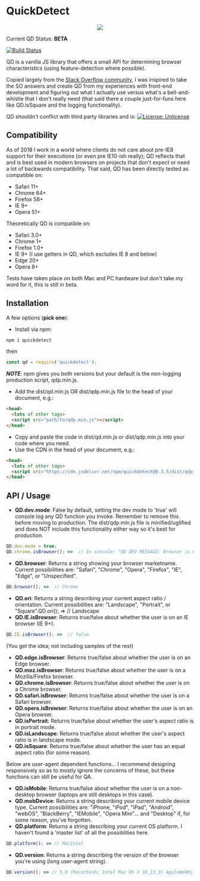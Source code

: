 # QuickDetect

<p align="center">
	<img src="https://image.ibb.co/dL6xkx/qd_mascot.png">
</p>

Current QD Status: **BETA** 

[![Build Status](https://travis-ci.org/paul-HPA/quickdetect.svg?branch=master)](https://travis-ci.org/paul-HPA/quickdetect)

QD is a vanilla JS library that offers a small API for determining browser characteristics (using feature-detection where possible). 

Copied largely from the [Stack Overflow community](https://stackoverflow.com/questions/9847580/how-to-detect-safari-chrome-ie-firefox-and-opera-browser), I was inspired to take the SO answers and create QD from my experiences with front-end development and figuring out what I actually use versus what's a bell-and-whistle that I don't really need (that said there a couple just-for-funs here like QD.isSquare and the logging functionality). 

QD shouldn't conflict with third party libraries and is: [![License: Unlicense](https://img.shields.io/badge/license-Unlicense-blue.svg)](http://unlicense.org/)



## Compatibility

As of 2018 I work in a world where clients do not care about pre-IE8 support for their executions (or even pre IE10-ish really); QD reflects that and is best used in modern browsers on projects that don't expect or need a lot of backwards compatibility. That said, QD has been directly tested as compatible on:

*   Safari 11+
*   Chrome 64+
*   Firefox 58+
*   IE 9+
*   Opera 51+

Theoretically QD is compatible on:

*   Safari 3.0+
*   Chrome 1+
*   Firefox 1.0+
*   IE 9+ (I use getters in QD, which excludes IE 8 and below)
*   Edge 20+
*   Opera 8+

Tests have taken place on both Mac and PC hardware but don't take my word for it, this is still in beta.

## Installation

A few options (**pick one**):

*   Install via npm: 
```bash
npm i quickdetect 
```

then 

```javascript
const qd = require('quickdetect'); 
```

***NOTE***: npm gives you both versions but your default is the non-logging production script, qdp.min.js. 

*   Add the dist/qd.min.js OR dist/qdp.min.js file to the head of your document, e.g.: 
```html
<head>
  <lots of other tags>
  <script src="path/to/qdp.min.js"></script>
</head>
```
*   Copy and paste the code in dist/qd.min.js or dist/qdp.min.js into your code where you need.
*   Use the CDN in the head of your document, e.g.: 
```html
<head>
  <lots of other tags>
  <script src="https://cdn.jsdelivr.net/npm/quickdetect@0.3.5/dist/qdp.min.js"></script>
</head>
```

## API / Usage


*   **QD.dev.mode**: False by default, setting the dev mode to 'true' will console log any QD function you invoke. Remember to remove this before moving to production. The dist/qdp.min.js file is minified/uglified and does NOT include this functionality either way so it's best for production. 
```javascript
QD.dev.mode = true;
QD.chrome.isBrowser(); =>  // In console: "QD DEV MESSAGE: Browser is Chrome".  Actual data returned:  true
```
*   **QD.browser**: Returns a string showing your browser marketname. Current possibilities are: "Safari", "Chrome", "Opera", "Firefox", "IE", "Edge", or "Unspecified".
```javascript
QD.browser(); =>  // Chrome
```
*   **QD.ori**: Returns a string describing your current aspect ratio / orientation. Current possibilities are: "Landscape", "Portrait", or "Square".QD.ori(); =>  // Landscape
*   **QD.IE.isBrowser**: Returns true/false about whether the user is on an IE browser (IE 9+).
```javascript
QD.IE.isBrowser(); =>  // false
```
(You get the idea; not including samples of the rest)
*   **QD.edge.isBrowser**: Returns true/false about whether the user is on an Edge browser.
*   **QD.moz.isBrowser**: Returns true/false about whether the user is on a Mozilla/Firefox browser.
*   **QD.chrome.isBrowser**: Returns true/false about whether the user is on a Chrome browser.
*   **QD.safari.isBrowser**: Returns true/false about whether the user is on a Safari browser.
*   **QD.opera.isBrowser**: Returns true/false about whether the user is on an Opera browser.
*   **QD.isPortrait**: Returns true/false about whether the user's aspect ratio is in portrait mode.
*   **QD.isLandscape**: Returns true/false about whether the user's aspect ratio is in landscape mode.
*   **QD.isSquare**: Returns true/false about whether the user has an equal aspect ratio (for some reason).

Below are user-agent dependent functions... I recommend designing responsively so as to mostly ignore the concerns of these, but these functions can still be useful for QA. 
*   **QD.isMobile**: Returns true/false about whether the user is on a non-desktop browser (laptops are still desktops in this case).
* 	**QD.mobDevice**: Returns a string describing your current mobile device type. Current possibilities are: "iPhone, "iPod", "iPad", "Android", "webOS", "BlackBerry", "IEMobile", "Opera Mini"... and "Desktop" if, for some reason, you've forgotten.
* 	**QD.platform**: Returns a string describing your current OS platform. I haven't found a 'master list' of all the possiblities here.
```javascript
QD.platform(); => // MacIntel
```
* 	**QD.version**: Returns a string describing the version of the browser you're using (long user-agent string).
```javascript
QD.version(); => // 5.0 (Macintosh; Intel Mac OS X 10_13_3) AppleWebKit/537.36 (KHTML, like Gecko) Chrome/64.0.3282.186 Safari/537.36
```